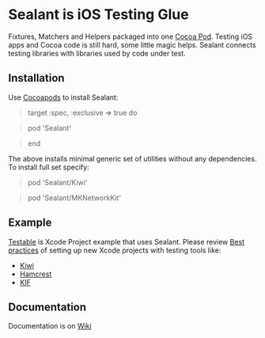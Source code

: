 Sealant is iOS Testing Glue
=======

Fixtures, Matchers and Helpers packaged into one [Cocoa Pod](http://cocoapods.org).
Testing iOS apps and Cocoa code is still hard, some little magic helps.
Sealant connects testing libraries with libraries used by code under test.

Installation
-------

Use [Cocoapods](http://cocoapods.org) to install Sealant:


> target :spec, :exclusive => true do

>    pod 'Sealant'

> end

The above installs minimal generic set of utilities without any dependencies. To install full set specify:

> pod 'Sealant/Kiwi'

> pod 'Sealant/MKNetworkKit'

Example
------

[Testable](https://github.com/blazingcloud/sealant/tree/master/Testable) is Xcode Project example that uses Sealant. 
Please review [Best practices](https://github.com/blazingcloud/sealant/tree/master/Testable/ReadMe.md) of setting up new Xcode projects with testing tools like:
*   [Kiwi](https://github.com/allending/Kiwi)
*   [Hamcrest](http://code.google.com/p/hamcrest/wiki/TutorialObjectiveC)
*   [KIF](https://github.com/square/KIF)

Documentation
------

Documentation is on [Wiki](/blazingcloud/sealant/wiki)
